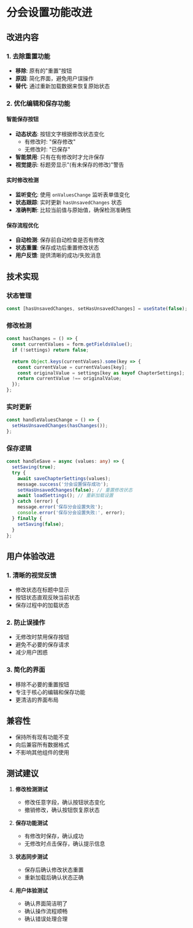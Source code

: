 # 分会设置功能改进

## 改进内容

### 1. 去除重置功能
- **移除**: 原有的"重置"按钮
- **原因**: 简化界面，避免用户误操作
- **替代**: 通过重新加载数据来恢复原始状态

### 2. 优化编辑和保存功能

#### 智能保存按钮
- **动态状态**: 按钮文字根据修改状态变化
  - 有修改时: "保存修改"
  - 无修改时: "已保存"
- **智能禁用**: 只有在有修改时才允许保存
- **视觉提示**: 标题旁显示"(有未保存的修改)"警告

#### 实时修改检测
- **监听变化**: 使用 `onValuesChange` 监听表单值变化
- **状态跟踪**: 实时更新 `hasUnsavedChanges` 状态
- **准确判断**: 比较当前值与原始值，确保检测准确性

#### 保存流程优化
- **自动检测**: 保存前自动检查是否有修改
- **状态重置**: 保存成功后重置修改状态
- **用户反馈**: 提供清晰的成功/失败消息

## 技术实现

### 状态管理
```typescript
const [hasUnsavedChanges, setHasUnsavedChanges] = useState(false);
```

### 修改检测
```typescript
const hasChanges = () => {
  const currentValues = form.getFieldsValue();
  if (!settings) return false;
  
  return Object.keys(currentValues).some(key => {
    const currentValue = currentValues[key];
    const originalValue = settings[key as keyof ChapterSettings];
    return currentValue !== originalValue;
  });
};
```

### 实时更新
```typescript
const handleValuesChange = () => {
  setHasUnsavedChanges(hasChanges());
};
```

### 保存逻辑
```typescript
const handleSave = async (values: any) => {
  setSaving(true);
  try {
    await saveChapterSettings(values);
    message.success('分会设置保存成功');
    setHasUnsavedChanges(false); // 重置修改状态
    await loadSettings(); // 重新加载设置
  } catch (error) {
    message.error('保存分会设置失败');
    console.error('保存分会设置失败:', error);
  } finally {
    setSaving(false);
  }
};
```

## 用户体验改进

### 1. 清晰的视觉反馈
- 修改状态在标题中显示
- 按钮状态直观反映当前状态
- 保存过程中的加载状态

### 2. 防止误操作
- 无修改时禁用保存按钮
- 避免不必要的保存请求
- 减少用户困惑

### 3. 简化的界面
- 移除不必要的重置按钮
- 专注于核心的编辑和保存功能
- 更清洁的界面布局

## 兼容性

- 保持所有现有功能不变
- 向后兼容所有数据格式
- 不影响其他组件的使用

## 测试建议

1. **修改检测测试**
   - 修改任意字段，确认按钮状态变化
   - 撤销修改，确认按钮恢复原状态

2. **保存功能测试**
   - 有修改时保存，确认成功
   - 无修改时点击保存，确认提示信息

3. **状态同步测试**
   - 保存后确认修改状态重置
   - 重新加载后确认状态正确

4. **用户体验测试**
   - 确认界面简洁明了
   - 确认操作流程顺畅
   - 确认错误处理合理
